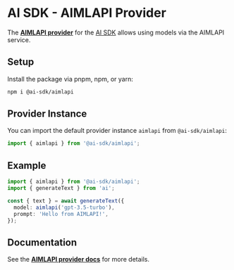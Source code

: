# AI SDK - AIMLAPI Provider

The **[AIMLAPI provider](https://ai-sdk.dev/providers/community-providers/aimlapi)** for the [AI SDK](https://ai-sdk.dev/docs) allows using models via the AIMLAPI service.

## Setup

Install the package via pnpm, npm, or yarn:

```bash
npm i @ai-sdk/aimlapi
```

## Provider Instance

You can import the default provider instance `aimlapi` from `@ai-sdk/aimlapi`:

```ts
import { aimlapi } from '@ai-sdk/aimlapi';
```

## Example

```ts
import { aimlapi } from '@ai-sdk/aimlapi';
import { generateText } from 'ai';

const { text } = await generateText({
  model: aimlapi('gpt-3.5-turbo'),
  prompt: 'Hello from AIMLAPI!',
});
```

## Documentation

See the **[AIMLAPI provider docs](https://ai-sdk.dev/providers/community-providers/aimlapi)** for more details.

